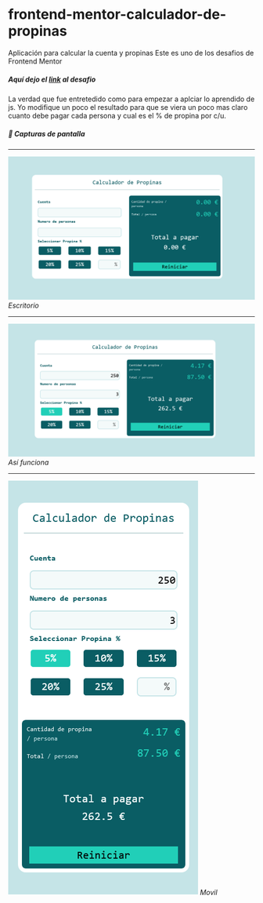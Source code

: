 # frontend-mentor-calculador-de-propinas
Aplicación para calcular la cuenta y propinas
Este es uno de los desafios de Frontend Mentor

##### Aquí dejo el [link] al desafio
[link]:https://www.frontendmentor.io/challenges/tip-calculator-app-ugJNGbJUX

La verdad que fue entretedido como para empezar a aplciar lo aprendido de js. Yo modifique un poco el resultado para que se viera un poco mas claro cuanto debe pagar cada persona y cual es el % de propina por c/u.
##### 📸 Capturas de pantalla

***
![Vsita de la app en versión escritotio](/img/captura1.png "Versión Escritorio")
*Escritorio*

***
![Vsita de la app en funcionamiento](/img/muestra.png "Asi funciona")
*Así funciona*

***
![Vsita de la app en versión Movil](/img/movil.png "Versión Movil")
*Movil*


